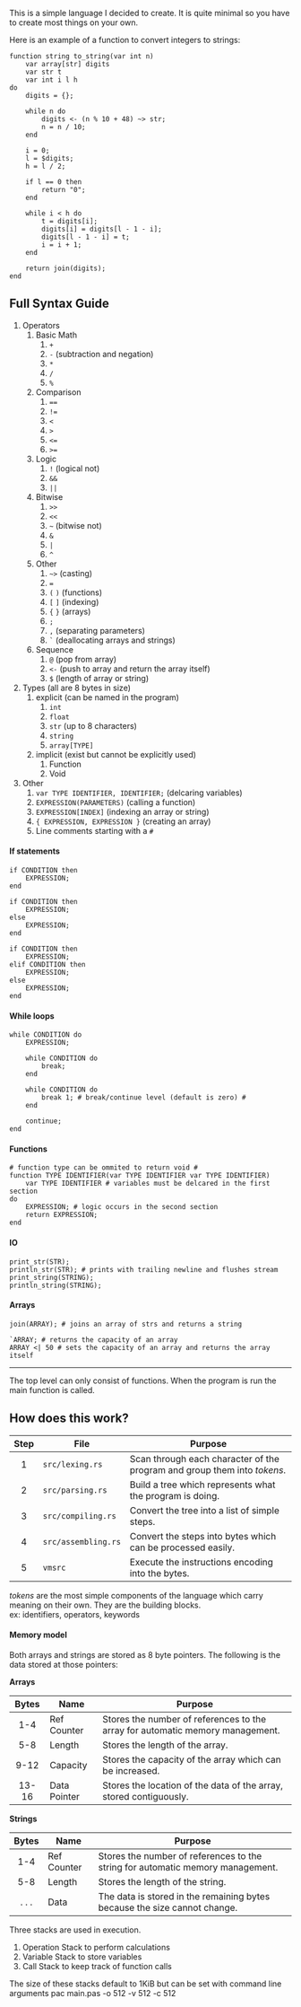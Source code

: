 
This is a simple language I decided to create. It is quite minimal so you have
to create most things on your own.<br>

Here is an example of a function to convert integers to strings: <br>
```
function string to_string(var int n)
    var array[str] digits
    var str t
    var int i l h
do
    digits = {};

    while n do
        digits <- (n % 10 + 48) ~> str;
        n = n / 10;
    end

    i = 0;
    l = $digits;
    h = l / 2;

    if l == 0 then
        return "0";
    end

    while i < h do
        t = digits[i];
        digits[i] = digits[l - 1 - i];
        digits[l - 1 - i] = t;
        i = i + 1;
    end

    return join(digits);
end
```

## Full Syntax Guide
1. Operators <br>
    1. Basic Math <br>
        1. `+`
        2. `-` (subtraction and negation)
        3. `*`
        4. `/`
        5. `%`
    2. Comparison <br>
        1. `==`
        2. `!=`
        3. `<`
        4. `>`
        5. `<=`
        6. `>=`
    3. Logic <br>
        1. `!` (logical not)
        2. `&&`
        3. `||`
    4. Bitwise <br>
        1. `>>`
        2. `<<`
        3. `~` (bitwise not)
        4. `&`
        5. `|`
        5. `^`
    5. Other <br>
        1. `~>` (casting)
        2. `=`
        3. `(` `)` (functions)
        4. `[` `]` (indexing)
        5. `{` `}` (arrays)
        6. `;`
        7. `,` (separating parameters)
        8. `` ` `` (deallocating arrays and strings)
    6. Sequence
        1. `@` (pop from array)
        2. `<-` (push to array and return the array itself)
        3. `$` (length of array or string)
2. Types (all are 8 bytes in size) <br>
    1. explicit (can be named in the program) <br>
        1. `int`
        2. `float`
        3. `str` (up to 8 characters)
        4. `string`
        5. `array[TYPE]`
    2. implicit (exist but cannot be explicitly used) <br>
        1. Function
        2. Void
3. Other <br>
    1. `var TYPE IDENTIFIER, IDENTIFIER;` (delcaring variables)
    2. `EXPRESSION(PARAMETERS)` (calling a function)
    3. `EXPRESSION[INDEX]` (indexing an array or string)
    4. `{ EXPRESSION, EXPRESSION }` (creating an array)
    5. Line comments starting with a `#`

#### If statements
```
if CONDITION then
    EXPRESSION;
end

if CONDITION then
    EXPRESSION;
else
    EXPRESSION;
end

if CONDITION then
    EXPRESSION;
elif CONDITION then
    EXPRESSION;
else
    EXPRESSION;
end
```
#### While loops
```
while CONDITION do
    EXPRESSION;

    while CONDITION do
        break;
    end

    while CONDITION do
        break 1; # break/continue level (default is zero) #
    end

	continue;
end
```
#### Functions
```
# function type can be ommited to return void #
function TYPE IDENTIFIER(var TYPE IDENTIFIER var TYPE IDENTIFIER)
	var TYPE IDENTIFIER # variables must be delcared in the first section
do
    EXPRESSION; # logic occurs in the second section
    return EXPRESSION;
end
```
#### IO
```
print_str(STR);
println_str(STR); # prints with trailing newline and flushes stream
print_string(STRING);
println_string(STRING);
```
#### Arrays
```
join(ARRAY); # joins an array of strs and returns a string

`ARRAY; # returns the capacity of an array
ARRAY <| 50 # sets the capacity of an array and returns the array itself
```
***
The top level can only consist of functions. When the program is run the main
function is called.

## How does this work?
Step | File                | Purpose
:---:|---------------------|-----
1    | `src/lexing.rs`     | Scan through each character of the program and group them into *tokens*.
2    | `src/parsing.rs`    | Build a tree which represents what the program is doing.
3    | `src/compiling.rs`  | Convert the tree into a list of simple steps.
4    | `src/assembling.rs` | Convert the steps into bytes which can be processed easily.
5    | `vmsrc`             | Execute the instructions encoding into the bytes.

*tokens* are the most simple components of the language which carry meaning on their own.
They are the building blocks. <br>
ex: identifiers, operators, keywords

#### Memory model
Both arrays and strings are stored as 8 byte pointers. The following is the data
stored at those pointers:

**Arrays**

Bytes | Name         | Purpose
:----:|--------------|--------
1-4   | Ref Counter  | Stores the number of references to the array for automatic memory management.
5-8   | Length       | Stores the length of the array.
9-12  | Capacity     | Stores the capacity of the array which can be increased.
13-16 | Data Pointer | Stores the location of the data of the array, stored contiguously.

**Strings**

Bytes | Name         | Purpose
:----:|--------------|--------
1-4   | Ref Counter  | Stores the number of references to the string for automatic memory management.
5-8   | Length       | Stores the length of the string.
. . . | Data         | The data is stored in the remaining bytes because the size cannot change.

Three stacks are used in execution.

1. Operation Stack to perform calculations
2. Variable Stack to store variables
3. Call Stack to keep track of function calls

The size of these stacks default to 1KiB but can be set with command line arguments
pac main.pas -o 512 -v 512 -c 512
